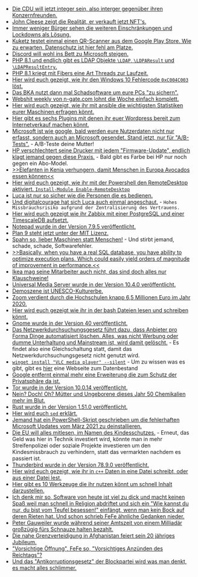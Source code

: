 * [Die CDU will jetzt integer sein, also interger gegenüber ihren Konzernfreunden.](https://blog.fefe.de/?ts=9ea6a0b9)
* [John Cleese zeigt die Realität, er verkauft jetzt NFT's.](https://blog.fefe.de/?ts=9ea91b7a)
* [Immer weniger Bürger sehen die weiteren Einschränkungen und Lockdowns als Lösung.](https://www.henning-uhle.eu/informatik/1-jahr-home-office-ich-hab-die-nase-voll)
* [Kuketz testet einmal einen QR-Scanner aus dem Google Play Store. Wie zu erwarten, Datenschutz ist hier fehl am Platze.](https://www.kuketz-blog.de/qr-barcode-scanner-qr-scanner-app-die-deine-privatsphaere-nicht-respektiert/)
* [Discord will wohl ins Bett zu Microsoft steigen.](https://www.borncity.com/blog/2021/03/23/discord-in-verkaufsverhandlungen-schlgt-microsoft-fr-10-milliarden-zu/)
* [PHP 8.1 und endlich gibt es LDAP Objekte `\LDAP`, `\LDPAResult` und `\LDAPResultEntry`.](https://php.watch/version/8.1/LDAP-resource)
* [PHP 8.1 kriegt mit Fibers eine Art Threads zur Laufzeit.](https://php.watch/versions/8.1/fibers)
* [Hier wird euch gezeigt, wie ihr den Windows 10 Fehlercode `0xC004C003` löst.](https://www.bleepingcomputer.com/news/microsoft/microsoft-shares-workaround-for-0xc004c003-windows-10-activation-errors/)
* [Das BKA nutzt dann mal Schadsoftware um eure PCs "zu sichern".](https://netzpolitik.org/2021/schadsoftware-bereinigung-bka-nutzt-emotet-takedown-als-tueroeffner-fuer-mehr-befugnisse-und-neue-gesetze/)
* [Webshit weekly von n-gate.com lohnt die Woche einfach komplett.](http://n-gate.com/hackernews/2021/03/21/0/)
* [Hier wird euch gezeigt, wie ihr mit ansible die wichtigsten Statistiken eurer Maschinen erfragen könnt.](https://opensource.com/article/21/3/ansible-sysadmin)
* [Hier gibt es sechs Plugins mit denen ihr euer Wordpress bereit zum Internetverkauf machen könnt.](https://opensource.com/article/21/3/wordpress-plugins-retail)
* [Microsoft ist wie google, bald werden eure Nutzerdaten nicht nur erfasst, sondern auch an Microsoft gesendet. Stand jetzt, nur für "A/B-Tests".](https://www.borncity.com/blog/2021/03/22/windows-10-kommt-edge-als-neue-spyware/) - A/B-Teste deine Mutter!
* [HP verschlechtert seine Drucker mit jedem "Firmware-Update", endlich klagt jemand gegen diese Praxis.](https://www.borncity.com/blog/2021/03/22/sammelklage-gegen-hp-wegen-geblockter-drucker-cartridges/) - Bald gibt es Farbe bei HP nur noch gegen ein Abo-Model.
* [>>Elefanten in Kenia verhungern, damit Menschen in Europa Avocados essen können<<](https://netzfrauen.org/2021/03/21/africa-19/)
* [Hier wird euch gezeigt, wie ihr mit der Powershell den RemoteDesktop aktiviert. `Install-Module Enable-RemoteDesktop`](https://sid-500.com/2021/03/22/enable-remote-desktop-remotely-with-powershell-enable-remotedesktop/)
* [Luca ist nur so sicher wie die Personen die es bedienen.](https://netzpolitik.org/2021/digitale-gaestelisten-das-zentrale-problem-von-luca/)
* [Und digitalcourage hat sich Luca auch einmal angeschaut.](https://www.kuketz-blog.de/luca-app-zusammenfassung-der-vorlaeufigen-sicherheits-analyse/) - `Hohes Missbrauchsrisiko aufgrund der Zentralisierung des Vertrauens.`
* [Hier wird euch gezeigt wie ihr Zabbix mit einer PostgreSQL und einer TimescaleDB aufsetzt.](https://blog.zabbix.com/how-to-deploy-zabbix-on-postgresql-with-timescale-db-plugin/13668/)
* [Notepad wurde in der Version 7.9.5 veröffentlicht.](https://www.planet3dnow.de/cms/62070-notepad-7-9-5/)
* [Plan 9 steht jetzt unter der MIT Lizenz.](https://www.phoronix.com/scan.php?page=news_item&px=Plan-9-2021)
* [Spahn so, lieber Maschinen statt Menschen!](https://netzpolitik.org/2021/triage-software-in-notaufnahmen-der-naechste-schnellschuss-aus-dem-hause-spahn/) - Und stirbt jemand, schade, schade, Softwarefehler.
* [>>Basically, when you have a real SQL database, you have ability to optimize execution plans. Which could easily yield orders of magnitude of improvement in performance.<<](https://zaitcev.livejournal.com/262026.html)
* [Ikea mag seine Mitarbeiter auch nicht, das sind doch alles nur Klauschweine!](https://www.borncity.com/blog/2021/03/24/mitarbeiterbespitzelung-ikea-vor-gericht/)
* [Universal Media Server wurde in der Version 10.4.0 veröffentlicht.](https://www.planet3dnow.de/cms/62098-universal-media-server-10-4-0/)
* [Demoszene ist UNESCO-Kulturerbe.](https://netzpolitik.org/2021/digitale-kunst-demoszene-wird-unesco-kulturerbe/)
* [Zoom verdient durch die Hochschulen knapp 6,5 Millionen Euro im Jahr 2020.](https://netzpolitik.org/2021/private-infrastruktur-fuer-die-lehre-so-viel-bezahlen-hochschulen-fuer-zoom/)
* [Hier wird euch gezeigt wie ihr in der bash Dateien lesen und schreiben könnt.](https://opensource.com/article/21/3/input-output-bash)
* [Gnome wurde in der Version 40 veröffentlicht.](https://lwn.net/Articles/850371)
* [Das Netzwerkdurchsuchungsgesetz führt dazu, dass Anbieter pro Forma Dinge automatisiert löschen. Alles, was nicht Werbung oder dumme Unterhaltung und Mainstream ist, wird damit gelöscht.](https://netzpolitik.org/2021/netzwerkdurchsetzungsgesetz-studie-zeigt-schwaechen-bei-gesetz-gegen-hassrede-auf/) - Es findet also eine Gleichschaltung statt, damit das Netzwerkdurchsuchungsgesetz nicht genutzt wird.
* [`winget install "VLC media player" --silent`](http://woshub.com/using-winget-package-manager-windows/) - Um zu wissen was es gibt, gibt es [hier](https://winstall.app/) eine Webseite zum Datenbestand
* [Google entfernt einmal mehr eine Erweiterung die zum Schutz der Privatsphäre da ist.](https://www.bleepingcomputer.com/news/security/google-removes-privacy-focused-clearurls-chrome-extension/)
* [Tor wurde in der Version 10.0.14 veröffentlicht.](https://www.borncity.com/blog/2021/03/25/tor-browser-10-0-14/)
* [Nein? Doch! Oh? Mütter und Ungeborene dieses Jahr 50 Chemikalien mehr im Blut.](https://netzfrauen.org/2021/03/25/chemicals-3/)
* [Rust wurde in der Version 1.51.0 veröffentlicht.](https://blog.rust-lang.org/2021/03/25/Rust-1.51.0.html)
* [Hier wird euch `sed` erklärt.](https://opensource.com/article/21/3/sed-cheat-sheet)
* [Jemand hat ein PowerShell-Skript geschrieben um die fehlerhaften Microsoft Updates vom März 2021 zu deinstallieren.](https://www.borncity.com/blog/2021/03/25/druckerprobleme-mrz-2021-powershell-script-zur-update-bereinigung/)
* [Die EU will alles mitlesen, im Namen des Kindesschutzes.](https://www.patrick-breyer.de/?p=595673) - Erneut, das Geld was hier in Technik investiert wird, könnte man in mehr Streifenpolizei oder soziale Projekte investieren um den Kindesmissbrauch zu verhindern, statt das vermarkten nachdem es passiert ist.
* [Thunderbird wurde in der Version 78.9.0 veröffentlicht.](https://www.borncity.com/blog/2021/03/26/thunderbird-78-9-0-sicherheitsupdate/)
* [Hier wird euch gezeigt, wie ihr in `c++` Daten in eine Datei schreibt, oder aus einer Datei lest.](https://opensource.com/article/21/3/ccc-input-output)
* [Hier gibt es 10 Werkzeuge die ihr nutzen könnt um schnell Inhalt darzustellen.](https://opensource.com/article/21/3/open-source-tools-web-design)
* [Ich denk mir so, Software von heute ist viel zu dick und macht keinen Spaß weil man schnell in Religion abdriftet und sich ein "Wie kannst du nur, du bist vom Teufel besessen!" einfängt, wenn man kein Bock auf deren Rieten hat. Und schon schrieb FeFe ähnliche Gedanken nieder.](https://blog.fefe.de/?ts=9ea329be)
* [Peter Gauweiler wurde während seiner Amtszeit von einem Milliadär großzügig fürs Schnauze halten bezahlt.](https://blog.fefe.de/?ts=9ea375a8)
* [Die nahe Grenzverteidigung in Afghanistan feiert sein 20 jähriges Jubileum.](https://blog.fefe.de/?ts=9ea3613d)
* ["Vorsichtige Öffnung", FeFe so, "Vorsichtiges Anzünden des Reichtags"?](https://blog.fefe.de/?ts=9ea35bb5)
* [Und das "Antikorruptionsgesetz" der Blockpartei wird was man denkt, es macht alles schlimmer.](https://blog.fefe.de/?ts=9ea35f24)
